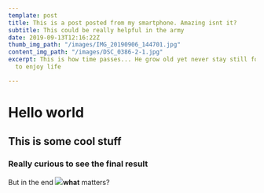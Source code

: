```yaml
---
template: post
title: This is a post posted from my smartphone. Amazing isnt it?
subtitle: This could be really helpful in the army
date: 2019-09-13T12:16:22Z
thumb_img_path: "/images/IMG_20190906_144701.jpg"
content_img_path: "/images/DSC_0386-2-1.jpg"
excerpt: This is how time passes... He grow old yet never stay still for a moment
  to enjoy life

---
```

# Hello world

## This is some cool stuff

### Really curious to see the final result

But in the end ![](/images/when-youre-dead-inside-but-you-still-wanna-have-a-18535279.png)**what** matters?